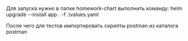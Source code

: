 Для запуска нужно в папке homework-chart выполнить команду:
helm upgrade --install app . -f .\values.yaml

После чего для тестов импортировать скрипты postman из каталога postman